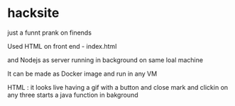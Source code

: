 # hacksite
just a funnt prank on finends

Used HTML on front end - index.html

and Nodejs as server running in background on same loal machine 

It can be made as Docker image and run in any VM


HTML : 
it looks live having a gif with a button and close mark and clickin on any three starts a java function in bakground
